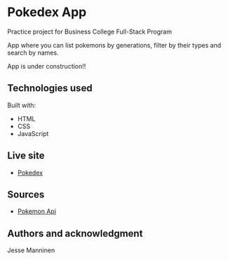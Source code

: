 # Pokedex App

Practice project for Business College Full-Stack Program

App where you can list pokemons by generations, filter by their types and search by names.

App is under construction!!

## Technologies used

Built with:

- HTML
- CSS
- JavaScript

## Live site

- [Pokedex](https://public.bc.fi/s2300208/pokemon/)

## Sources

- [Pokemon Api](https://pokeapi.co/)

## Authors and acknowledgment

Jesse Manninen
